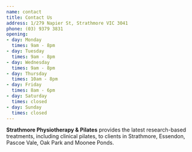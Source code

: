 ```yaml
---
name: contact
title: Contact Us
address: 1/279 Napier St, Strathmore VIC 3041
phone: (03) 9379 3831
opening:
- day: Monday
  times: 9am - 8pm
- day: Tuesday
  times: 9am - 8pm
- day: Wednesday
  times: 9am - 8pm
- day: Thursday
  times: 10am - 8pm
- day: Friday
  times: 8am - 6pm
- day: Saturday
  times: closed
- day: Sunday
  times: closed
---
```

__Strathmore Physiotherapy & Pilates__ provides the latest research-based treatments, including clinical pilates, to clients in Strathmore, Essendon, Pascoe Vale, Oak Park and Moonee Ponds.

